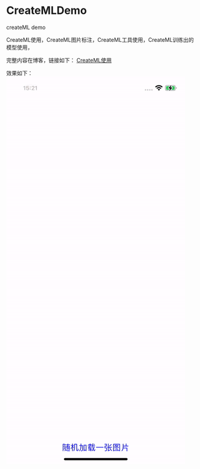 # CreateMLDemo
createML demo

CreateML使用，CreateML图片标注，CreateML工具使用，CreateML训练出的模型使用，

完整内容在博客，链接如下：
[CreateML使用](https://morganwang.cn/2022/09/28/CreateML%E4%BD%BF%E7%94%A8/#more)

效果如下：
![CreateMLDemo](https://raw.githubusercontent.com/mokong/BlogImages/main/img/ezgif-4-c541b3889a.gif)
